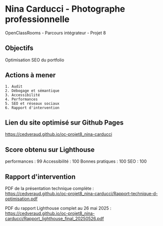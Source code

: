 # Nina Carducci - Photographe professionnelle

OpenClassRooms - Parcours intégrateur - Projet 8

## Objectifs

Optimisation SEO du portfolio

## Actions à mener

    1. Audit
    2. Débogage et sémantique
    3. Accessibilité
    4. Performances
    5. SEO et réseaux sociaux
    6. Rapport d'intervention

## Lien du site optimisé sur Github Pages

https://cedveraud.github.io/oc-projet8_nina-carducci

## Score obtenu sur Lighthouse

performances : 99
Accessibilité : 100
Bonnes pratiques : 100
SEO : 100

## Rapport d'intervention

PDF de la présentation technique complète :
https://cedveraud.github.io/oc-projet8_nina-carducci/Rapport-technique-d-optimisation.pdf

PDF du rapport Lighthouse complet au 26 mai 2025 :
https://cedveraud.github.io/oc-projet8_nina-carducci/Rapport_lighthouse_final_20250526.pdf
